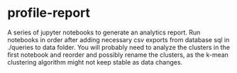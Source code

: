 # profile-report
A series of jupyter notebooks to generate an analytics report.
Run notebooks in order after adding necessary csv exports from database sql in ./queries to data folder.
You will probably need to analyze the clusters in the first notebook and reorder and possibly rename the clusters, as the k-mean clustering algorithm might not keep stable as data changes.

